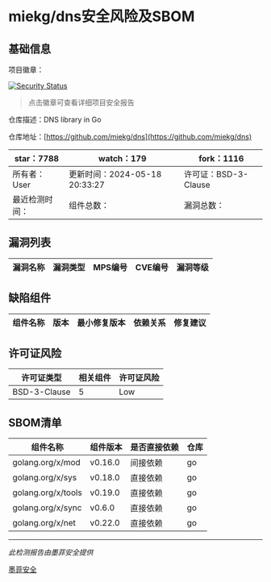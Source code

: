 # miekg/dns安全风险及SBOM

## 基础信息

项目徽章：

[![Security Status](https://www.murphysec.com/platform3/v31/badge/1792984818393579520.svg)](https://www.murphysec.com/console/report/1719781981545086976/1792984818393579520)

> 点击徽章可查看详细项目安全报告

仓库描述：DNS library in Go

仓库地址：[https://github.com/miekg/dns](https://github.com/miekg/dns)

| star：7788 | watch：179 | fork：1116 |
| ----------- | -------------- | ------------ |
| 所有者：User | 更新时间：2024-05-18 20:33:27 | 许可证：BSD-3-Clause |
| 最近检测时间： | 组件总数： | 漏洞总数： |




## 漏洞列表

| 漏洞名称 | 漏洞类型 | MPS编号 | CVE编号 | 漏洞等级 |
| ------- | ------ | ------- | ------ | ----- |





## 缺陷组件

| 组件名称 | 版本 | 最小修复版本 | 依赖关系 | 修复建议 |
| -------- | ---- | ------------ | -------- | -------- |





## 许可证风险

| 许可证类型 | 相关组件 | 许可证风险 |
| ---------- | -------- | ---------- |
|BSD-3-Clause|5|Low|




## SBOM清单

| 组件名称 | 组件版本 | 是否直接依赖 | 仓库 |
| -------- | -------- | ------------ | ---- |
|golang.org/x/mod|v0.16.0|间接依赖|go|
|golang.org/x/sys|v0.18.0|直接依赖|go|
|golang.org/x/tools|v0.19.0|直接依赖|go|
|golang.org/x/sync|v0.6.0|直接依赖|go|
|golang.org/x/net|v0.22.0|直接依赖|go|


------

*此检测报告由墨菲安全提供*

[墨菲安全](www.murphysec.com)